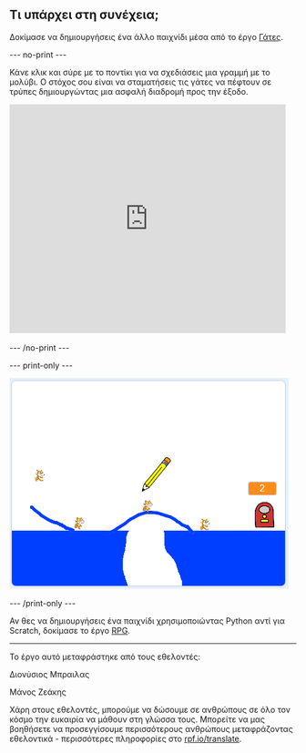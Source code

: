 ## Τι υπάρχει στη συνέχεια;

Δοκίμασε να δημιουργήσεις ένα άλλο παιχνίδι μέσα από το έργο [Γάτες](https://projects.raspberrypi.org/el-GR/projects/cats?utm_source=pathway&utm_medium=whatnext&utm_campaign=projects).

--- no-print ---

Κάνε κλικ και σύρε με το ποντίκι για να σχεδιάσεις μια γραμμή με το μολύβι. Ο στόχος σου είναι να σταματήσεις τις γάτες να πέφτουν σε τρύπες δημιουργώντας μια ασφαλή διαδρομή προς την έξοδο.

<div class="scratch-preview">
  <iframe allowtransparency="true" width="485" height="402" src="https://scratch.mit.edu/projects/embed/253667883/?autostart=false" frameborder="0" scrolling="no"></iframe>
</div>

--- /no-print ---

--- print-only ---

![Cats finished](images/cats-finished.png)

--- /print-only ---

Αν θες να δημιουργήσεις ένα παιχνίδι χρησιμοποιώντας Python αντί για Scratch, δοκίμασε το έργο [RPG](https://projects.raspberrypi.org/el-GR/projects/rpg?utm_source=pathway&utm_medium=whatnext&utm_campaign=projects).

***

Το έργο αυτό μεταφράστηκε από τους εθελοντές:

Διονύσιος Μπραιλας

Μάνος Ζεάκης

Χάρη στους εθελοντές, μπορούμε να δώσουμε σε ανθρώπους σε όλο τον κόσμο την ευκαιρία να μάθουν στη γλώσσα τους. Μπορείτε να μας βοηθήσετε να προσεγγίσουμε περισσότερους ανθρώπους μεταφράζοντας εθελοντικά - περισσότερες πληροφορίες στο [rpf.io/translate](https://rpf.io/translate).